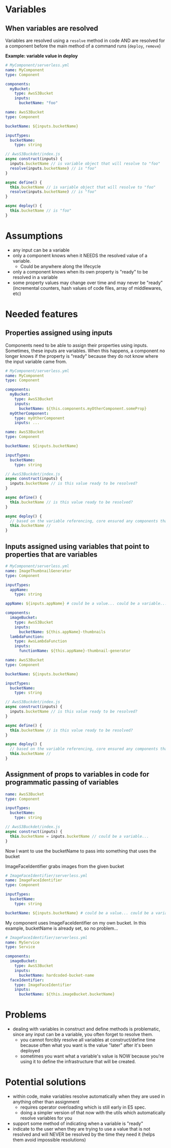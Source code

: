 # Variables


## When variables are resolved

Variables are resolved using a `resolve` method in code AND are resolved for a component before the main method of a command runs (`deploy`, `remove`)


**Example: variable value in deploy**

```yaml
# MyComponent/serverless.yml
name: MyComponent
type: Component

components:
  myBucket:
    type: AwsS3Bucket
    inputs:
      bucketName: "foo"
```


```yaml
name: AwsS3Bucket
type: Component

bucketName: ${inputs.bucketName}

inputTypes:
  bucketName:
    type: string
```

```js
// AwsS3Buckdet/index.js
async construct(inputs) {
  inputs.bucketName // is variable object that will resolve to "foo"
  resolve(inputs.bucketName) // is "foo"
}

async define() {
  this.bucketName // is variable object that will resolve to "foo"
  resolve(inputs.bucketName) // is "foo"
}

async deploy() {
  this.bucketName // is "foo"
}
```



# Assumptions
- any input can be a variable
- only a component knows when it NEEDS the resolved value of a variable.
  - Could be anywhere along the lifecycle
- only a component knows when its own property is "ready" to be resolved in a variable
- some property values may change over time and may never be "ready" (incremental counters, hash values of code files, array of middlewares, etc)



# Needed features

## Properties assigned using inputs
Components need to be able to assign their properties using inputs. Sometimes, these inputs are variables. When this happens, a component no longer knows if the property is "ready" because they do not know where the input variable came from.


```yaml
# MyComponent/serverless.yml
name: MyComponent
type: Component

components:
  myBucket:
    type: AwsS3Bucket
    inputs:
      bucketName: ${this.components.myOtherComponent.someProp}
  myOtherComponent:
    type: myOtherComponent
    inputs: ...
```


```yaml
name: AwsS3Bucket
type: Component

bucketName: ${inputs.bucketName}

inputTypes:
  bucketName:
    type: string
```

```js
// AwsS3Buckdet/index.js
async construct(inputs) {
  inputs.bucketName // is this value ready to be resolved?
}

async define() {
  this.bucketName // is this value ready to be resolved?
}

async deploy() {
  // based on the variable referencing, core ensured any components that this component's properties reference with variables have completed their deployments before calling deploy on this component. Core forcibly resolves the property variables and "hopes for the best". No guarantees though that those variables are meaningful.
  this.bucketName //
}
```


## Inputs assigned using variables that point to properties that are variables

```yaml
# MyComponent/serverless.yml
name: ImageThumbnailGenerator
type: Component

inputTypes:
  appName:
    type: string

appName: ${inputs.appName} # could be a value... could be a variable....

components:
  imageBucket:
    type: AwsS3Bucket
    inputs:
      bucketName: ${this.appName}-thumbnails
  lambdaFunction:
    type: AwsLambdaFunction
    inputs:
      functionName: ${this.appName}-thumbnail-generator
```


```yaml
name: AwsS3Bucket
type: Component

bucketName: ${inputs.bucketName}

inputTypes:
  bucketName:
    type: string
```

```js
// AwsS3Buckdet/index.js
async construct(inputs) {
  inputs.bucketName // is this value ready to be resolved?
}

async define() {
  this.bucketName // is this value ready to be resolved?
}

async deploy() {
  // based on the variable referencing, core ensured any components that this component's properties reference with variables have completed their deployments before calling deploy on this component. Core forcibly resolves the property variables and "hopes for the best". No guarantees though that those variables are meaningful.
  this.bucketName //
}
```


## Assignment of props to variables in code for programmatic passing of variables

```yaml
name: AwsS3Bucket
type: Component

inputTypes:
  bucketName:
    type: string
```

```js
// AwsS3Buckdet/index.js
async construct(inputs) {
  this.bucketName = inputs.bucketName // could be a variable...
}
```


Now I want to use the bucketName to pass into something that uses the bucket

ImageFaceIdentifier grabs images from the given bucket  
```yaml
# ImageFaceIdentifier/serverless.yml
name: ImageFaceIdentifier
type: Component

inputTypes:
  bucketName:
    type: string

bucketName: ${inputs.bucketName} # could be a value... could be a variable....
```


My component uses ImageFaceIdentifier on my own bucket. In this example, bucketName is already set, so no problem...
```yaml
# ImageFaceIdentifier/serverless.yml
name: MyService
type: Service

components:
  imageBucket:
    type: AwsS3Bucket
    inputs:
      bucketName: hardcoded-bucket-name
  faceIdentifier:
    type: ImageFaceIdentifier
    inputs:
      bucketName: ${this.imageBucket.bucketName}    
```


# Problems
- dealing with variables in construct and define methods is problematic, since any input can be a variable, you often forget to resolve them.
  - you cannot forcibly resolve all variables at construct/define time because often what you want is the value "later" after it's been deployed
  - sometimes you want what a variable's value is NOW because you're using it to define the infrastructure that will be created.  

# Potential solutions
- within code, make variables resolve automatically when they are used in anything other than assignment
  - requires operator overloading which is still early in ES spec.
  - doing a simpler version of that now with the utils which automatically resolve variables for you
- support some method of indicating when a variable is "ready"
- indicate to the user when they are trying to use a value that is not resolved and will NEVER be resolved by the time they need it (helps them avoid impossible resolutions)

